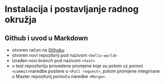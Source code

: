 # Instalacija i postavljanje radnog okružja
## Github i uvod u Markdown
- otvoren račun na [Githubu](http://www.github.com)
- otvoren novi repozitorij pod nazivom `<hello-world>`
- izrađen novi *branch* pod nazivom `<test>`
- u test repozitoriju provedene promjene koje su potom uz pomoć `<commit>`naredbe poslane u `<Pull request>`, potom promjene integrirane u Master repozitorij pomoću naredbe `<Merge>`.

